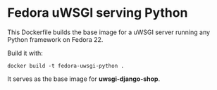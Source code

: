 # Fedora uWSGI serving Python

This Dockerfile builds the base image for a uWSGI server running any Python framework on Fedora 22.

Build it with:

```
docker build -t fedora-uwsgi-python .
```

It serves as the base image for **uwsgi-django-shop**.
